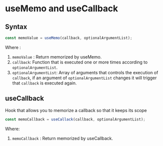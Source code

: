# useMemo and useCallback

## Syntax

```javascript
const memoValue = useMemo(callback, optionalArgumentList);
```

Where :

1. `memoValue` : Return memorized by useMemo.
2. `callback`: Function that is executed one or more times according to `optionalArgumentList`.
3. `optionalArgumentList`: Array of arguments that controls the execution of `callback`, if an argument of `optionalArgumentList` changes it will trigger that `callback` is executed again.

## useCallback

Hook that allows you to memorize a callback so that it keeps its scope

```javascript
const memoCallback = useCallack(callback, optionalArgumentList);
```

Where:

1. `memoCallback` : Return memorized by useCallback.

